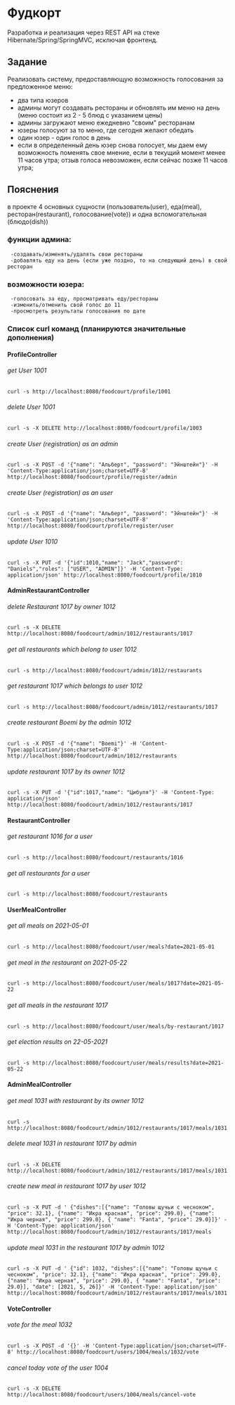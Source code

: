 # Фудкорт
Разработка и реализация через REST API на стеке Hibernate/Spring/SpringMVC, исключая фронтенд.
## Задание
Реализовать систему, предоставляющую возможность голосования за предложенное меню:
  - два типа юзеров
  - админы могут создавать рестораны и обновлять им меню на день (меню состоит из 2 - 5 блюд с указанием цены)
  - админы загружают меню ежедневно "своим" ресторанам
  - юзеры голосуют за то меню, где сегодня желают обедать
  - один юзер - один голос в день
  - если в определенный день юзер снова голосует,
      мы даем ему возможность поменять свое мнение, если в текущий момент менее 11 часов утра;
      отзыв голоса невозможен, если сейчас позже 11 часов утра;
## Пояснения
  в проекте 4 основных сущности (пользователь(user), еда(meal), ресторан(restaurant), голосование(vote)) и одна вспомогательная (блюдо(dish))
  ### функции админа:
     -создавать/изменять/удалять свои рестораны
     -добавлять еду на день (если уже поздно, то на следующий день) в свой ресторан
  ### возможности юзера:
     -голосовать за еду, просматривать еду/рестораны
     -изменить/отменить свой голос до 11
     -просмотреть результаты голосования по дате

### Список curl команд (планируются значительные дополнения)

#### ProfileController
###### get User 1001  
`curl -s http://localhost:8080/foodcourt/profile/1001`
###### delete User 1001
`curl -s -X DELETE http://localhost:8080/foodcourt/profile/1003`
###### create User (registration) as an admin
`curl -s -X POST -d '{"name": "Альберт", "password": "Эйнштейн"}' -H 'Content-Type:application/json;charset=UTF-8' http://localhost:8080/foodcourt/profile/register/admin`
###### create User (registration) as an user
`curl -s -X POST -d '{"name": "Альберт", "password": "Эйнштейн"}' -H 'Content-Type:application/json;charset=UTF-8' http://localhost:8080/foodcourt/profile/register/user`
###### update User 1010
`curl -s -X PUT -d '{"id":1010,"name": "Jack","password": "Daniels","roles": ["USER", "ADMIN"]}' -H 'Content-Type: application/json' http://localhost:8080/foodcourt/profile/1010`

#### AdminRestaurantController
###### delete Restaurant 1017 by owner 1012
`curl -s -X DELETE http://localhost:8080/foodcourt/admin/1012/restaurants/1017`
###### get all restaurants which belong to user 1012
`curl -s http://localhost:8080/foodcourt/admin/1012/restaurants`
###### get restaurant 1017 which belongs to user 1012
`curl -s http://localhost:8080/foodcourt/admin/1012/restaurants/1017`
###### create restaurant Boemi by the admin 1012
`curl -s -X POST -d '{"name": "Boemi"}' -H 'Content-Type:application/json;charset=UTF-8' http://localhost:8080/foodcourt/admin/1012/restaurants`
###### update restaurant 1017 by its owner 1012
`curl -s -X PUT -d '{"id":1017,"name": "Цибуля"}' -H 'Content-Type: application/json' http://localhost:8080/foodcourt/admin/1012/restaurants/1017`

#### RestaurantController
###### get restaurant 1016 for a user
`curl -s http://localhost:8080/foodcourt/restaurants/1016`
###### get all restaurants for a user
`curl -s http://localhost:8080/foodcourt/restaurants`

#### UserMealController
###### get all meals on 2021-05-01
`curl -s http://localhost:8080/foodcourt/user/meals?date=2021-05-01`
###### get meal in the restaurant on 2021-05-22
`curl -s http://localhost:8080/foodcourt/user/meals/1017?date=2021-05-22`
###### get all meals in the restaurant 1017
`curl -s http://localhost:8080/foodcourt/user/meals/by-restaurant/1017`
###### get election results on 22-05-2021
`curl -s http://localhost:8080/foodcourt/user/meals/results?date=2021-05-22`

#### AdminMealController
###### get meal 1031 with restaurant by its owner 1012
`curl -s http://localhost:8080/foodcourt/admin/1012/restaurants/1017/meals/1031`
###### delete meal 1031 in restaurant 1017 by admin
`curl -s -X DELETE http://localhost:8080/foodcourt/admin/1012/restaurants/1017/meals/1031`
###### create new meal in restaurant 1017 by user 1012
`curl -s -X PUT -d ' {"dishes":[{"name": "Головы щучьи с чесноком", "price": 32.1}, {"name": "Икра красная", "price": 299.0}, {"name": "Икра черная", "price": 299.0}, { "name": "Fanta", "price": 29.0}]}' -H 'Content-Type: application/json' http://localhost:8080/foodcourt/admin/1012/restaurants/1017/meals`
###### update meal 1031 in the restaurant 1017 by admin 1012
`curl -s -X PUT -d ' {"id": 1032, "dishes":[{"name": "Головы щучьи с чесноком", "price": 32.1}, {"name": "Икра красная", "price": 299.0}, {"name": "Икра черная", "price": 299.0}, { "name": "Fanta", "price": 29.0}], "date": [2021, 5, 26]}' -H 'Content-Type: application/json' http://localhost:8080/foodcourt/admin/1012/restaurants/1017/meals/1031`

#### VoteController
###### vote for the meal 1032
`curl -s -X POST -d '{}' -H 'Content-Type:application/json;charset=UTF-8' http://localhost:8080/foodcourt/users/1004/meals/1032/vote`
###### cancel today vote of the user 1004
`curl -s -X DELETE http://localhost:8080/foodcourt/users/1004/meals/cancel-vote`
